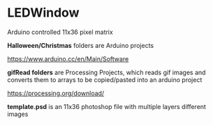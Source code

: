 # LEDWindow
Arduino controlled 11x36 pixel matrix

**Halloween/Christmas** folders are Arduino projects

https://www.arduino.cc/en/Main/Software

**gifRead folders** are Processing Projects, which reads gif images and converts them to arrays to be copied/pasted into an arduino project

https://processing.org/download/

**template.psd** is an 11x36 photoshop file with multiple layers different images
